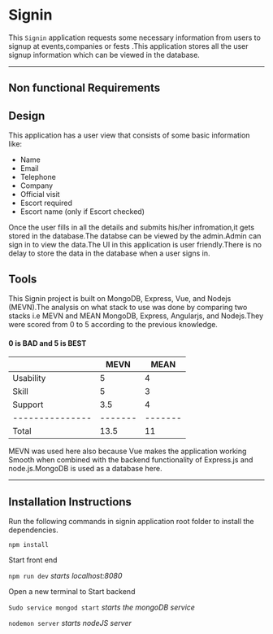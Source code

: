 # Signin 
This `Signin` application requests some necessary information from users to signup at events,companies or fests .This application stores all the user signup information which can be viewed in the database.   

***

## Non functional Requirements

## Design
This application has a user view that consists of some basic information like:
* Name
* Email
* Telephone
* Company
* Official visit 
* Escort required 
* Escort name (only if Escort checked)

Once the user fills in all the details and submits his/her infromation,it gets stored in the database.The databse can be viewed by the admin.Admin can sign in to view the data.The UI in this application is user friendly.There is no delay to store the data in the database when a user signs in.

## Tools
This Signin project is built on MongoDB, Express, Vue, and Nodejs (MEVN).The analysis on what stack to use was done by comparing two stacks i.e MEVN and MEAN MongoDB, Express, Angularjs, and Nodejs.They were scored from 0 to 5 according to the previous knowledge.

#### 0 is BAD and 5 is BEST     
|               |MEVN   |  MEAN |
| ------------- |------ | ----- |      
| Usability     |  5    |  4    |
| Skill         |  5    |  3    |
| Support       | 3.5   |  4    |
|---------------|-------|-------|
|Total          | 13.5  |  11   |

MEVN was used here also because Vue makes the application working Smooth when combined with the backend functionality of Express.js and node.js.MongoDB is used as a database here.

***
## Installation Instructions

Run the following commands in signin application root folder to install the dependencies.

`npm install`

Start front end

`npm run dev` *starts localhost:8080*

Open a new terminal to Start backend

`Sudo service mongod start`  *starts the mongoDB service*

`nodemon server`  *starts nodeJS server*





